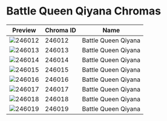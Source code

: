# Battle Queen Qiyana Chromas

| Preview | Chroma ID | Name |
|---------|-----------|------|
| ![246012](https://raw.communitydragon.org/latest/plugins/rcp-be-lol-game-data/global/default/v1/champion-chroma-images/246/246012.png) | 246012 | Battle Queen Qiyana |
| ![246013](https://raw.communitydragon.org/latest/plugins/rcp-be-lol-game-data/global/default/v1/champion-chroma-images/246/246013.png) | 246013 | Battle Queen Qiyana |
| ![246014](https://raw.communitydragon.org/latest/plugins/rcp-be-lol-game-data/global/default/v1/champion-chroma-images/246/246014.png) | 246014 | Battle Queen Qiyana |
| ![246015](https://raw.communitydragon.org/latest/plugins/rcp-be-lol-game-data/global/default/v1/champion-chroma-images/246/246015.png) | 246015 | Battle Queen Qiyana |
| ![246016](https://raw.communitydragon.org/latest/plugins/rcp-be-lol-game-data/global/default/v1/champion-chroma-images/246/246016.png) | 246016 | Battle Queen Qiyana |
| ![246017](https://raw.communitydragon.org/latest/plugins/rcp-be-lol-game-data/global/default/v1/champion-chroma-images/246/246017.png) | 246017 | Battle Queen Qiyana |
| ![246018](https://raw.communitydragon.org/latest/plugins/rcp-be-lol-game-data/global/default/v1/champion-chroma-images/246/246018.png) | 246018 | Battle Queen Qiyana |
| ![246019](https://raw.communitydragon.org/latest/plugins/rcp-be-lol-game-data/global/default/v1/champion-chroma-images/246/246019.png) | 246019 | Battle Queen Qiyana |